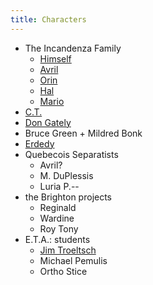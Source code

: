 ```yaml
--- 
title: Characters
---
```


* The Incandenza Family
  * [Himself](/characters/Himself)
  * [Avril](/characters/Avril)
  * [Orin](/characters/Orin)
  * [Hal](/characters/Hal)
  * [Mario](/characters/Mario)
* [C.T.](/characters/CT)
* [Don Gately](/characters/Don_Gately)
* Bruce Green + Mildred Bonk
* [Erdedy](/characters/Erdedy)
* Quebecois Separatists
  * Avril?
  * M. DuPlessis 
  * Luria P.--
* the Brighton projects
  * Reginald
  * Wardine
  * Roy Tony
* E.T.A.: students
  * [Jim Troeltsch](/characters/Jim_Troeltsch)
  * Michael Pemulis
  * Ortho Stice